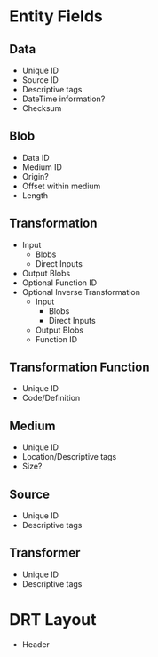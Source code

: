 # Entity Fields

## Data
- Unique ID
- Source ID
- Descriptive tags
- DateTime information?
- Checksum

## Blob
- Data ID
- Medium ID
- Origin?
- Offset within medium
- Length

## Transformation
- Input
    - Blobs
    - Direct Inputs
- Output Blobs
- Optional Function ID
- Optional Inverse Transformation
    - Input
        - Blobs
        - Direct Inputs
    - Output Blobs
    - Function ID

## Transformation Function
- Unique ID
- Code/Definition

## Medium
- Unique ID
- Location/Descriptive tags
- Size?

## Source
- Unique ID
- Descriptive tags

## Transformer
- Unique ID
- Descriptive tags

# DRT Layout

- Header
